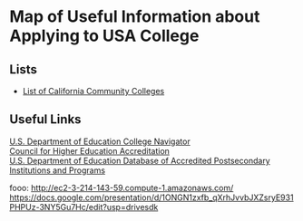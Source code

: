 # Map of Useful Information about Applying to USA College
## Lists
- [List of California Community Colleges](https://www.wikiwand.com/en/List_of_California_Community_Colleges)

## Useful Links
[U.S. Department of Education College Navigator](https://nces.ed.gov/collegenavigator)<br>
[Council for Higher Education Accreditation ](https://www.chea.org/)<br>
[U.S. Department of Education Database of Accredited Postsecondary Institutions and Programs ](https://ope.ed.gov/accreditation)

fooo: http://ec2-3-214-143-59.compute-1.amazonaws.com/
https://docs.google.com/presentation/d/1ONGN1zxfb_qXrhJvvbJXZsryE931PHPUz-3NY5Gu7Hc/edit?usp=drivesdk
